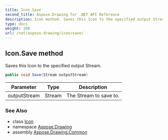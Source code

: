 ```yaml
---
title: Icon.Save
second_title: Aspose.Drawing for .NET API Reference
description: Icon method. Saves this Icon to the specified output Stream
type: docs
weight: 100
url: /net/aspose.drawing/icon/save/
---
```

## Icon.Save method

Saves this Icon to the specified output Stream.

```csharp
public void Save(Stream outputStream)
```

| Parameter | Type | Description |
| --- | --- | --- |
| outputStream | Stream | The Stream to save to. |

### See Also

* class [Icon](../)
* namespace [Aspose.Drawing](../../icon/)
* assembly [Aspose.Drawing.Common](../../../)


